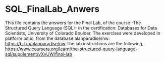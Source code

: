 # SQL_FinalLab_Anwers

This file contains the answers for the Final Lab, of the course -The Structured Query Language (SQL)- in the certification: Databases for Data Scientists, University of Colorado Boulder.
The exercises were developed in platform bit.io, from the database alanparadise/nw: https://bit.io/alanparadise/nw
The lab instructions are the following, https://www.coursera.org/learn/the-structured-query-language-sql/supplement/vXvUW/final-lab
